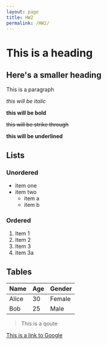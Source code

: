 ```yaml
---
layout: page
title: HW2
permalink: /HW2/
---
```


# This is a heading

## Here's a smaller heading

This is a paragraph

*this will be italic*

**this will be bold**

~~this will be strike through~~

__this will be underlined__

## Lists
### Unordered
* item one
* item two
    * item a
    * item b

### Ordered
1. Item 1
1. Item 2
1. Item 3
  1. item 3a

  ## Tables
| Name  | Age | Gender |
|-------|-----|--------|
| Alice | 30  | Female |
| Bob   | 25  | Male   |

> This is a qoute

[This is a link to Google](https://google.com)

